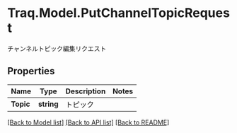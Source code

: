 # Traq.Model.PutChannelTopicRequest
チャンネルトピック編集リクエスト

## Properties

Name | Type | Description | Notes
------------ | ------------- | ------------- | -------------
**Topic** | **string** | トピック | 

[[Back to Model list]](../../README.md#documentation-for-models) [[Back to API list]](../../README.md#documentation-for-api-endpoints) [[Back to README]](../../README.md)

